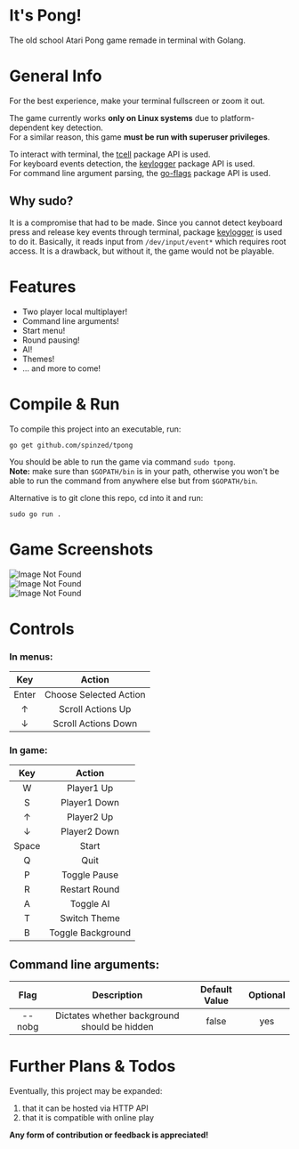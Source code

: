 # It's Pong!
The old school Atari Pong game remade in terminal with Golang.  

# General Info
For the best experience, make your terminal fullscreen or zoom it out.  

The game currently works **only on Linux systems** due to platform-dependent key detection.  
For a similar reason, this game **must be run with superuser privileges**.  

To interact with terminal, the [tcell](https://github.com/gdamore/tcell) package API is used.  
For keyboard events detection, the [keylogger](https://github.com/MarinX/keylogger) package API is used.  
For command line argument parsing, the [go-flags](https://github.com/jessevdk/go-flags) package API is used.  

## Why sudo?
It is a compromise that had to be made. Since you cannot detect keyboard press and release key events through terminal, package [keylogger](https://github.com/MarinX/keylogger) is used to do it. Basically, it reads input from `/dev/input/event*` which requires root access. It is a drawback, but without it, the game would not be playable.

# Features
- Two player local multiplayer!
- Command line arguments!
- Start menu!
- Round pausing!
- AI!
- Themes!
- ... and more to come!

# Compile & Run
To compile this project into an executable, run:
```shell
go get github.com/spinzed/tpong
```
You should be able to run the game via command `sudo tpong`.  
**Note:** make sure than `$GOPATH/bin` is in your path, otherwise you won't be able to run the command from anywhere else but from `$GOPATH/bin`.  

Alternative is to git clone this repo, cd into it and run:
```shell
sudo go run .
```

# Game Screenshots
![Image Not Found](https://i.ibb.co/YN1ZJh7/1.jpg)  
![Image Not Found](https://i.ibb.co/zQpjkDw/2.jpg)  
![Image Not Found](https://i.ibb.co/drdpLBX/3.jpg)  

# Controls
### In menus:
|  Key  |         Action         |
|:-----:|:----------------------:|
| Enter | Choose Selected Action |
|   ↑   |    Scroll Actions Up   |
|   ↓   |   Scroll Actions Down  |

### In game:
|  Key  |       Action      |
|:-----:|:-----------------:|
|   W   |     Player1 Up    |
|   S   |    Player1 Down   |
|   ↑   |     Player2 Up    |
|   ↓   |    Player2 Down   |
| Space |       Start       |
|   Q   |        Quit       |
|   P   |    Toggle Pause   |
|   R   |   Restart Round   |
|   A   |     Toggle AI     |
|   T   |    Switch Theme   |
|   B   | Toggle Background |

## Command line arguments:
|  Flag  |                  Description                 | Default Value | Optional |
|:------:|:--------------------------------------------:|:-------------:|:--------:|
| --nobg | Dictates whether background should be hidden |     false     |    yes   |


# Further Plans & Todos
Eventually, this project may be expanded:
1. that it can be hosted via HTTP API
2. that it is compatible with online play  

**Any form of contribution or feedback is appreciated!**
